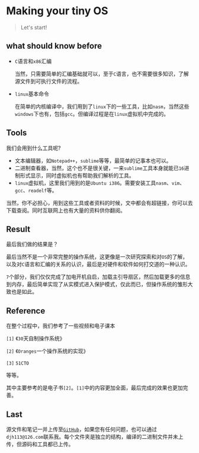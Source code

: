 # Making your tiny OS

> Let's start!

## what  should know before

* `C`语言和`x86`汇编

  当然，只需要简单的汇编基础就可以，至于`C`语言，也不需要很多知识，了解源文件到可执行文件的流程。

* `linux`基本命令

  在简单的内核编译中，我们用到了`linux`下的一些工具，比如`nasm`，当然这些`windows`下也有，包括`gcc`。但编译过程是在`linux`虚拟机中完成的。

## Tools

我们会用到什么工具呢?

* 文本编辑器，如`Notepad++`，`sublime`等等，最简单的记事本也可以。
* 二进制查看器，当然，这个也不是很关键，一来`sublime`工具本身就能已`16`进制形式显示，同时虚拟机也有帮助我们解析的工具。
* `linux`虚拟机，这里我们用到的是`Ubuntu i386`。需要安装工具`nasm`、`vim`、`gcc`、`readelf`等。

当然，你不必担心，用到这些工具或者资料的时候，文中都会有超链接，你可以去下载查阅。同时互联网上也有大量的资料供你翻阅。

## Result

最后我们做的结果是？

最后当然不是一个非常完整的操作系统，这更像是一次研究探索和对`OS`的了解，以及对`C`语言和汇编的关系的认识，最后是对硬件和软件如何打交道的一种认识。

`7`个部分，我们仅仅完成了加电开机自启，加载主引导扇区，然后加载更多的信息到内存，最后简单实现了从实模式进入保护模式，仅此而已，但操作系统的雏形大致也是如此。

## Reference

在整个过程中，我们参考了一些视频和电子课本

`[1]` 《`30`天自制操作系统》

`[2]` 《`Oranges`一个操作系统的实现》

`[3]` `51CTO`

等等。

其中主要参考的是电子书`[2]`。`[1]`中的内容更加全面，最后完成的效果也更加完善。

## Last

源文件和笔记一并上传至[`GitHub`]()，如果您有任何问题，也可以通过`djh113@126.com`联系我。每个文件夹是独立的结构，编译的二进制文件并未上传，但源码和工具都已上传。